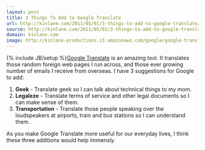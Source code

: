 ```yaml
---
layout: post
title: 3 Things To Add to Google Translate
url: http://kinlane.com/2011/05/01/3-things-to-add-to-google-translate/
source: http://kinlane.com/2011/05/01/3-things-to-add-to-google-translate/
domain: kinlane.com
image: http://kinlane-productions.s3.amazonaws.com/google/google-translate.png
---
```

{% include JB/setup %}<a href="http://translate.google.com">Google Translate</a> is an amazing tool. It translates those random foreign web pages I run across, and those ever growing number of emails I receive from overseas.<a href="http://translate.google.com"><img class="c1" src="http://kinlane-productions.s3.amazonaws.com/google/google-translate.png" alt="" align="right" /></a> I have 3 suggestions for Google to add:
<ol class="mainlist">
     <li>
          <strong>Geek</strong> - Translate geek so I can talk about technical things to my mom.
     </li>
     <li>
          <strong>Legaleze</strong> - Translate terms of service and other legal documents so I can make sense of them.
     </li>
     <li>
          <strong>Transportation</strong> - Translate those people speaking over the loudspeakers at airports, train and bus stations so I can understand them.
     </li>
</ol>As you make Google Translate more useful for our everyday lives, I think these three additions would help immensly.